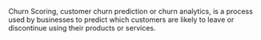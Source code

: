 Churn Scoring, customer churn prediction or churn analytics, is a process used by businesses to predict which customers are likely to leave or discontinue using their products or services. 


